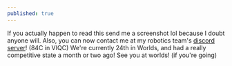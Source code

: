```yaml
---
published: true
---
```


If you actually happen to read this send me a screenshot lol because I doubt anyone will. Also, you can now contact me at my robotics team's [discord server](https://discord.gg/4vUnkVzbCV)! (84C in VIQC) We're currently 24th in Worlds, and had a really competitive state a month or two ago! See you at worlds! (if you're going)
